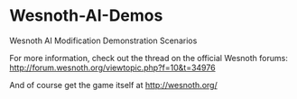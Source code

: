 Wesnoth-AI-Demos
================

Wesnoth AI Modification Demonstration Scenarios

For more information, check out the thread on the official Wesnoth forums:
http://forum.wesnoth.org/viewtopic.php?f=10&t=34976

And of course get the game itself at http://wesnoth.org/